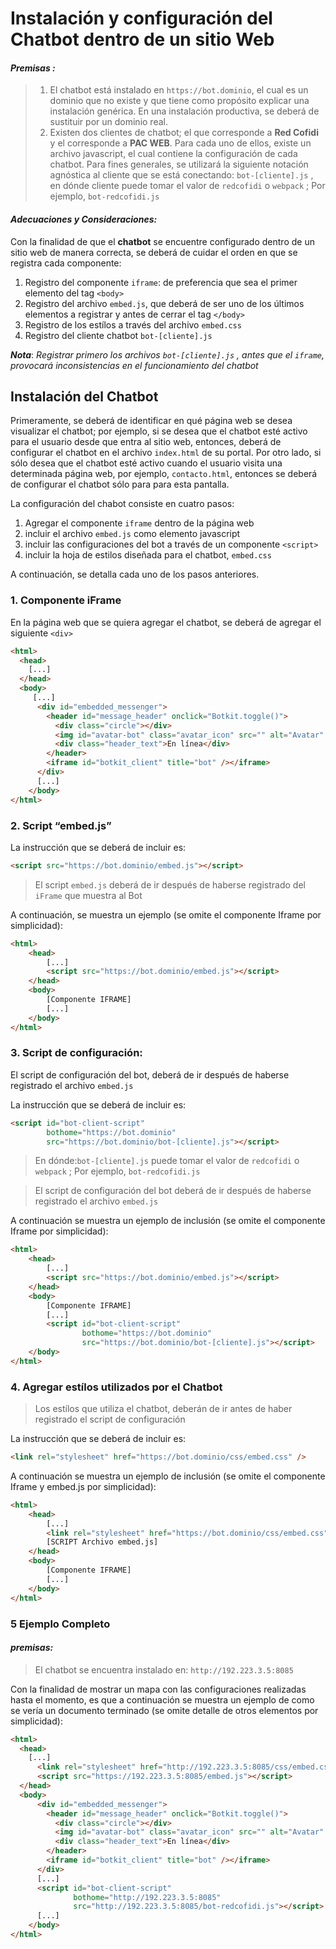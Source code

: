 # Instalación y configuración del Chatbot dentro de un sitio Web

#### *Premisas :*

> 1. El chatbot está instalado en `https://bot.dominio`, el cual es un dominio que no existe y que tiene como propósito explicar una instalación genérica. En una instalación productiva, se deberá de sustituir por un dominio real.
> 2. Existen dos clientes de chatbot; el que corresponde a **Red Cofidi** y el corresponde a  **PAC WEB**. Para cada uno de ellos, existe un archivo javascript, el cual contiene la configuración de cada chatbot. Para fines generales, se utilizará la siguiente notación agnóstica al cliente que se está conectando: `bot-[cliente].js` , en dónde cliente puede tomar el valor de `redcofidi` o `webpack`  ; Por ejemplo, `bot-redcofidi.js`



#### *Adecuaciones y Consideraciones:*

Con la finalidad de que el **chatbot** se encuentre configurado dentro de un sitio web de manera correcta,  se deberá de cuidar el orden en que se registra cada componente:

1. Registro del componente `iframe`: de preferencia que sea el primer elemento del tag `<body>` 
2. Registro del archivo `embed.js`, que deberá de ser uno de los últimos elementos  a registrar y antes de cerrar el tag `</body>`
3. Registro de los estílos a través del archivo `embed.css`
4. Registro del cliente chatbot `bot-[cliente].js`



***Nota***: *Registrar primero los archivos `bot-[cliente].js` , antes que el `iframe`,  provocará inconsistencias en el funcionamiento del chatbot*

## Instalación del Chatbot

Primeramente, se deberá de identificar en qué página web se desea visualizar el chatbot; por ejemplo, si se desea que el chatbot esté activo para el usuario desde que entra al sitio web, entonces, deberá de configurar el chatbot en el archivo `index.html` de su portal. Por otro lado, si sólo desea que el chatbot esté activo cuando el usuario visita una determinada página web, por ejemplo, `contacto.html`, entonces se deberá de configurar el chatbot sólo para para esta pantalla. 



La configuración del chabot consiste en cuatro pasos:

1. Agregar el componente `iframe` dentro de la página web 
2. incluir el archivo `embed.js` como elemento javascript
3. incluir las configuraciones del bot a través de un componente `<script>`
4. incluir la hoja de estilos diseñada para el chatbot, `embed.css`



A continuación, se detalla cada uno de los pasos anteriores.

### 1. Componente iFrame
En la página web que se quiera agregar el chatbot, se deberá de agregar el siguiente `<div>`

```html
<html>
  <head>
    [...]
  </head>
  <body>
     [...]
      <div id="embedded_messenger">
        <header id="message_header" onclick="Botkit.toggle()">
          <div class="circle"></div>
          <img id="avatar-bot" class="avatar_icon" src="" alt="Avatar" >
          <div class="header_text">En línea</div>
        </header>
        <iframe id="botkit_client" title="bot" /></iframe>
      </div>
      [...]
    </body>
</html>
```



### 2. Script “embed.js”
La instrucción que se deberá de incluir es:

```html
<script src="https://bot.dominio/embed.js"></script>
```

> El script `embed.js` deberá de ir después de haberse registrado del `iFrame` que muestra al Bot



A continuación, se muestra un ejemplo (se omite el componente Iframe por simplicidad):

```html
<html>
    <head>
    	[...]
    	<script src="https://bot.dominio/embed.js"></script>
    </head>
    <body>
    	[Componente IFRAME]
    	[...]
    </body>
</html>
```



### 3. Script de configuración:

El script de configuración del bot,  deberá de ir después de haberse registrado el archivo `embed.js` 

La instrucción que se deberá de incluir es:

```html
<script id="bot-client-script" 
        bothome="https://bot.dominio" 
        src="https://bot.dominio/bot-[cliente].js"></script>
```

> En dónde:`bot-[cliente].js`  puede tomar el valor de `redcofidi` o `webpack`  ; Por ejemplo, `bot-redcofidi.js`

> El script de configuración del bot  deberá de ir después de haberse registrado el archivo `embed.js` 



A continuación se muestra un ejemplo de inclusión (se omite el componente Iframe por simplicidad):

```html
<html>
    <head>
    	[...]
	    <script src="https://bot.dominio/embed.js"></script>
    </head>
    <body>
    	[Componente IFRAME]
    	[...]
   		<script id="bot-client-script" 
                bothome="https://bot.dominio" 
                src="https://bot.dominio/bot-[cliente].js"></script>
    </body>
</html>
```



### 4. Agregar estílos utilizados por el Chatbot

> Los estílos que utiliza el chatbot, deberán de ir antes de haber registrado el script de configuración 

La instrucción que se deberá de incluir es:

```html
<link rel="stylesheet" href="https://bot.dominio/css/embed.css" />
```

A continuación se muestra un ejemplo de inclusión (se omite el componente Iframe y embed.js por simplicidad):

```html
<html>
    <head>
    	[...]
    	<link rel="stylesheet" href="https://bot.dominio/css/embed.css" />
		[SCRIPT Archivo embed.js]
    </head>
    <body>
    	[Componente IFRAME]
    	[...]
    </body>
</html>
```



### 5 Ejemplo Completo

#### *premisas:*

>  El chatbot se encuentra instalado en: `http://192.223.3.5:8085`

Con la finalidad de mostrar un mapa con las configuraciones realizadas hasta el momento, es que a continuación se muestra un ejemplo de como se vería un documento terminado (se omite detalle de otros elementos por simplicidad):

```html
<html>
  <head>    
    [...]
      <link rel="stylesheet" href="http://192.223.3.5:8085/css/embed.css" />
      <script src="https://192.223.3.5:8085/embed.js"></script>
  </head>
  <body>
      <div id="embedded_messenger">
        <header id="message_header" onclick="Botkit.toggle()">
          <div class="circle"></div>
          <img id="avatar-bot" class="avatar_icon" src="" alt="Avatar" >
          <div class="header_text">En línea</div>
        </header>
        <iframe id="botkit_client" title="bot" /></iframe>
      </div>
      [...]
      <script id="bot-client-script" 
              bothome="http://192.223.3.5:8085" 
              src="http://192.223.3.5:8085/bot-redcofidi.js"></script>
  	  [...]
    </body>
</html>
```
